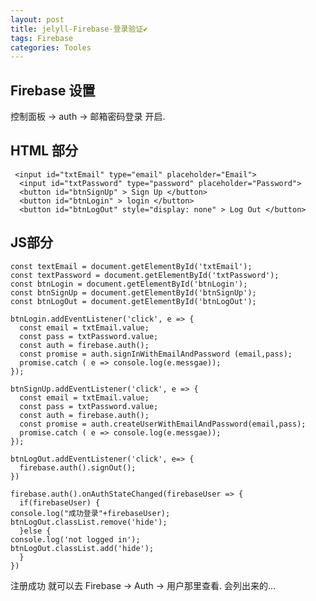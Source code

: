 ```yaml
---
layout: post
title: jelyll-Firebase-登录验证✔︎
tags: Firebase
categories: Tooles
---
```


## Firebase 设置
控制面板 → auth → 邮箱密码登录 开启.


## HTML 部分
	 <input id="txtEmail" type="email" placeholder="Email">
	  <input id="txtPassword" type="password" placeholder="Password">
	  <button id="btnSignUp" > Sign Up </button>
	  <button id="btnLogin" > login </button>
	  <button id="btnLogOut" style="display: none" > Log Out </button>






## JS部分

	const textEmail = document.getElementById('txtEmail');
	const textPassword = document.getElementById('txtPassword');
	const btnLogin = document.getElementById('btnLogin');
	const btnSignUp = document.getElementById('btnSignUp');
	const btnLogOut = document.getElementById('btnLogOut');
	
	btnLogin.addEventListener('click', e => {
	  const email = txtEmail.value;
	  const pass = txtPassword.value;
	  const auth = firebase.auth();
	  const promise = auth.signInWithEmailAndPassword (email,pass);
	  promise.catch ( e => console.log(e.messgae));
	});
	
	btnSignUp.addEventListener('click', e => {
	  const email = txtEmail.value;
	  const pass = txtPassword.value;
	  const auth = firebase.auth();
	  const promise = auth.createUserWithEmailAndPassword(email,pass);
	  promise.catch ( e => console.log(e.messgae));
	});
	
	btnLogOut.addEventListener('click', e=> {
	  firebase.auth().signOut();
	})
	
	firebase.auth().onAuthStateChanged(firebaseUser => {
	  if(firebaseUser) { 
	console.log("成功登录"+firebaseUser);
	btnLogOut.classList.remove('hide');
	  }else { 
	console.log('not logged in');
	btnLogOut.classList.add('hide');
	  }
	})





注册成功 就可以去 Firebase → Auth → 用户那里查看. 会列出来的...
